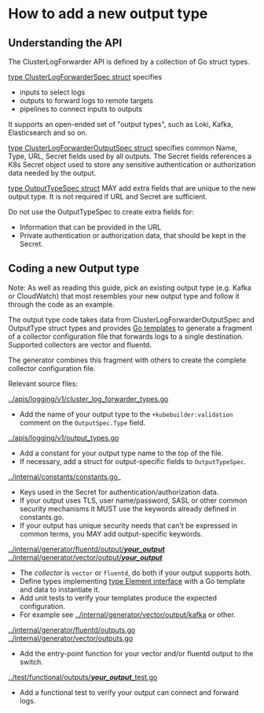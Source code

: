 # How to add a new output type

## Understanding the API

The ClusterLogForwarder API is defined by a collection of Go struct types.

[type ClusterLogForwarderSpec struct][cluster_log_forwarder] specifies
* inputs to select logs
* outputs to forward logs to remote targets
* pipelines to connect inputs to outputs

It supports an open-ended set of "output types", such as Loki, Kafka, Elasticsearch and so on.

[type ClusterLogForwarderOutputSpec struct][cluster_log_forwarder] specifies common Name, Type, URL, Secret fields used by all outputs. The Secret fields references a K8s Secret object used to store any sensitive authentication or authorization data needed by the output.

[type OutputTypeSpec struct][output_types] MAY add extra fields that are unique to the new output type.
It is not required if URL and Secret are sufficient.

Do not use the OutputTypeSpec to create extra fields for:
* Information that can be provided in the URL
* Private authentication or authorization data, that should be kept in the Secret.

[apis]: ../apis/logging/v1
[cluster_log_forwarder]: ../apis/logging/v1/cluster_log_forwarder_types.go
[output_types]: ../apis/logging/v1/output_types.go

## Coding a new Output type

Note: As well as reading this guide, pick an existing output type (e.g. Kafka or CloudWatch) that most resembles
your new output type and follow it through the code as an example.

The output type code takes data from ClusterLogForwarderOutputSpec and OutputType struct types and
provides [Go templates][template] to generate a fragment of a collector configuration file that
forwards logs to a single destination. Supported collectors are vector and fluentd.

The generator combines this fragment with others to create the complete collector configuration file.

Relevant source files:

[../apis/logging/v1/cluster_log_forwarder_types.go](../apis/logging/v1/cluster_log_forwarder_types.go)
* Add the name of your output type to the `+kubebuilder:validation` comment on the `OutputSpec.Type` field.

[../apis/logging/v1/output_types.go](../apis/logging/v1/output_types.go)
* Add a constant for your output type name to the top of the file.
* If necessary, add a struct for output-specific fields to `OutputTypeSpec`.

[../internal/constants/constants.go](../internal/constants/constants.go)_
* Keys used in the Secret for authentication/authorization data.
* If your output uses TLS, user name/password, SASL or other common security mechanisms it MUST use the keywords already defined in constants.go.
* If your output has unique security needs that can't be expressed in common terms, you MAY add output-specific keywords.

[../internal/generator/fluentd/output/***your_output***](../internal/generator/fluentd/output/) \
[../internal/generator/vector/output/***your_output***](../internal/generator/vector/output/)
* The *collector* is `vector` or `fluentd`, do both if your output supports both.
* Define types implementing [type Element interface][generator] with a Go template and data to instantiate it.
* Add unit tests to verify your templates produce the expected configuration.
* For example see [../internal/generator/vector/output/kafka](../internal/generator/vector/output/kafka) or other.

[../internal/generator/fluentd/outputs.go](../internal/generator/fluentd/outputs.go) \
[../internal/generator/vector/outputs.go](../internal/generator/vector/outputs.go)
* Add the entry-point function for your vector and/or fluentd output to the switch.

[../test/functional/outputs/***your_output***_test.go](../test/functional/outputs)
* Add a functional test to verify your output can connect and forward logs.

[generator]: /home/aconway/src/cluster-logging-operator/internal/generator/generator.go
[template]: https://pkg.go.dev/text/template
